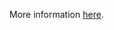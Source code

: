More information [here](https://docs.prismacloud.io/en/enterprise-edition/policy-reference/panos-policies/panos-policies-index/ansible-panos-2).
